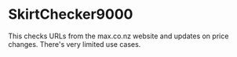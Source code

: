 ﻿# SkirtChecker9000


This checks URLs from the max.co.nz website and updates on price changes. There's very limited use cases.
